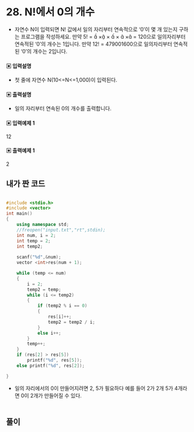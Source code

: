 # 28. N!에서 0의 개수

* 자연수 N이 입력되면 N! 값에서 일의 자리부터 연속적으로 ‘0’이 몇 개 있는지 구하는 프로그램을 작성하세요.
만약 5! =  × ×  ×  × = 120으로 일의자리부터 연속적된 ‘0’의 개수는 1입니다.
만약 12! = 479001600으로 일의자리부터 연속적된 ‘0’의 개수는 2입니다.



#### ▣ 입력설명

* 첫 줄에 자연수 N(10<=N<=1,000)이 입력된다.


#### ▣ 출력설명

* 일의 자리부터 연속된 0의 개수를 출력합니다.


#### ▣ 입력예제 1

12



#### ▣ 출력예제 1

2


## 내가 짠 코드

```c++

#include <stdio.h>
#include <vector>
int main()
{
	using namespace std;
	//freopen("input.txt","rt",stdin);
	int num, i = 2;
	int temp = 2;
	int temp2;
	
	scanf("%d",&num);
	vector <int>res(num + 1);

	while (temp <= num)
	{
		i = 2;
		temp2 = temp;
		while (i <= temp2)
		{
			if (temp2 % i == 0)
			{
				res[i]++;
				temp2 = temp2 / i;
			}
			else i++;
		}
		temp++;
	}
	if (res[2] > res[5])
		printf("%d", res[5]);
	else printf("%d", res[2]);

}
```
* 일의 자리에서의 0이 만들어지려면 2, 5가 필요하다 예를 들어 2가 2개 5가 4개라면 0이 2개가 만들어질 수 있다.
<br><br> 

## 풀이

```cpp

```

